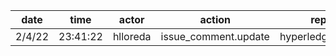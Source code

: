 | date   | time     | actor    | action               | repo             | user | data.team | data.new_repo_permission | data.old_repo_permission |
| ------ | -------- | -------- | -------------------- | ---------------- | ---- | --------- | ------------------------ | ------------------------ |
| 2/4/22 | 23:41:22 | hlloreda | issue_comment.update | hyperledger/besu |      |           |                          |                          |
